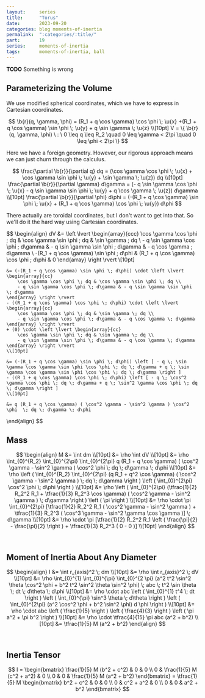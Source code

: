 ```yaml
---
layout:     series
title:      "Torus"
date:       2023-09-20
categories: blog moments-of-inertia
permalink:  ":categories/:title/"
part:       19
series:     moments-of-inertia
tags:       moments-of-inertia, ball
---
```


**TODO** Something is wrong

## Parameterizing the Volume

We use modified spherical coordinates, which we have to express in Cartesian coordinates.

$$
\b{r}(q, \gamma, \phi) = (R_1 + q \cos \gamma) \cos \phi \; \u{x} +(R_1 + q \cos \gamma) \sin \phi \; \u{y} + q \sin \gamma \; \u{z} \\[10pt]
V = \{ \b{r}(q, \gamma, \phi) \ : \ 0 \leq q \leq R_2 \quad 0 \leq \gamma < 2\pi \quad 0 \leq \phi < 2\pi \}
$$

Here we have a foreign geometry. However, our rigorous approach means we can just churn through the calculus.

$$
\frac{\partial \b{r}}{\partial q} dq = (\cos \gamma \cos \phi \; \u{x} + \cos \gamma \sin \phi \; \u{y} + \sin \gamma \; \u{z}) dq
\\[10pt]
\frac{\partial \b{r}}{\partial \gamma} d\gamma = (- q \sin \gamma \cos \phi \; \u{x} - q \sin \gamma \sin \phi \; \u{y} + q \cos \gamma \; \u{z}) d\gamma
\\[10pt]
\frac{\partial \b{r}}{\partial \phi} d\phi = (-(R_1 + q \cos \gamma) \sin \phi \; \u{x} + (R_1 + q \cos \gamma) \cos \phi \; \u{y}) d\phi
$$

<!-- = (R_1 + q \cos \gamma) \; d\phi \; \u{\phi} -->

There actually are toroidal coordinates, but I don't want to get into that. So we'll do it the hard way using Cartesian coordinates.

$$
\begin{align}
    dV &= \left \lvert \begin{array}{ccc}
        \cos \gamma \cos \phi \; dq & \cos \gamma \sin \phi \; dq & \sin \gamma \; dq \\
        - q \sin \gamma \cos \phi \; d\gamma & - q \sin \gamma \sin \phi \; d\gamma & - q \cos \gamma \; d\gamma \\
        -(R_1 + q \cos \gamma) \sin \phi \; d\phi & (R_1 + q \cos \gamma) \cos \phi \; d\phi & 0
    \end{array} \right \rvert 
    \\[10pt]

    &= (-(R_1 + q \cos \gamma) \sin \phi \; d\phi) \cdot \left \lvert \begin{array}{cc}
        \cos \gamma \cos \phi \; dq & \cos \gamma \sin \phi \; dq \\
        - q \sin \gamma \cos \phi \; d\gamma & - q \sin \gamma \sin \phi \; d\gamma
    \end{array} \right \rvert
    - ((R_1 + q \cos \gamma) \cos \phi \; d\phi) \cdot \left \lvert \begin{array}{cc}
        \cos \gamma \cos \phi \; dq & \sin \gamma \; dq \\
        - q \sin \gamma \cos \phi \; d\gamma & - q \cos \gamma \; d\gamma
    \end{array} \right \rvert
    + (0) \cdot \left \lvert \begin{array}{cc}
        \cos \gamma \sin \phi \; dq & \sin \gamma \; dq \\
        - q \sin \gamma \sin \phi \; d\gamma & - q \cos \gamma \; d\gamma
    \end{array} \right \rvert
    \\[10pt]

    &= (-(R_1 + q \cos \gamma) \sin \phi \; d\phi) \left [ - q \; \sin \gamma \cos \gamma \sin \phi \cos \phi \; dq \; d\gamma + q \; \sin \gamma \cos \gamma \sin \phi \cos \phi \; dq \; d\gamma \right ]
    - ((R_1 + q \cos \gamma) \cos \phi \; d\phi) \left [ - q \; \cos^2 \gamma \cos \phi \; dq \; d\gamma + q \; \sin^2 \gamma \cos \phi \; dq \; d\gamma \right ]
    \\[10pt]

    &= q (R_1 + q \cos \gamma) ( \cos^2 \gamma - \sin^2 \gamma ) \cos^2 \phi  \; dq \; d\gamma \; d\phi 
\end{align}
$$

## Mass

$$
\begin{align}
    M &= \int dm \\[10pt]
    &= \rho \int dV \\[10pt]
    &= \rho \int_{0}^{R_2} \int_{0}^{2\pi} \int_{0}^{2\pi} q (R_1 + q \cos \gamma) ( \cos^2 \gamma - \sin^2 \gamma ) \cos^2 \phi \; dq \; d\gamma \; d\phi  \\[10pt]
    &= \rho \left ( \int_{0}^{R_2} \int_{0}^{2\pi} (q R_1 + q^2 \cos \gamma) ( \cos^2 \gamma - \sin^2 \gamma ) \; dq \; d\gamma \right ) \left ( \int_{0}^{2\pi} \cos^2 \phi \; d\phi \right ) \\[10pt]
    &= \rho \left ( \int_{0}^{2\pi} (\tfrac{1}{2} R_2^2 R_1 + \tfrac{1}{3} R_2^3 \cos \gamma) ( \cos^2 \gamma - \sin^2 \gamma ) \; d\gamma \right ) \left ( \pi \right ) \\[10pt]
    &= \rho \cdot \pi \int_{0}^{2\pi} [\tfrac{1}{2} R_2^2 R_1 ( \cos^2 \gamma - \sin^2 \gamma ) + \tfrac{1}{3} R_2^3 ( \cos^3 \gamma - \sin^2 \gamma \cos \gamma )] \; d\gamma \\[10pt]
    &= \rho \cdot \pi [\tfrac{1}{2} R_2^2 R_1 \left ( \frac{\pi}{2} - \frac{\pi}{2} \right ) + \tfrac{1}{3} R_2^3 ( 0 - 0 )] \\[10pt]
\end{align}
$$

<br>

## Moment of Inertia About Any Diameter

$$
\begin{align}
    I &= \int r_{axis}^2 \; dm \\[10pt]
    &= \rho \int r_{axis}^2 \; dV \\[10pt]
    &= \rho \int_{0}^{1} \int_{0}^{\pi} \int_{0}^{2 \pi} (a^2 t^2 \sin^2 \theta \cos^2 \phi + b^2 t^2 \sin^2 \theta \sin^2 \phi) \; abc \; t^2 \sin \theta \; dt \; d\theta \; d\phi \\[10pt]
    &= \rho \cdot abc \left ( \int_{0}^{1} t^4 \; dt \right ) \left ( \int_{0}^{\pi} \sin^3 \theta \; d\theta \right ) \left ( \int_{0}^{2\pi} (a^2 \cos^2 \phi + b^2 \sin^2 \phi) d \phi \right ) \\[10pt]
    &= \rho \cdot abc \left ( \frac{1}{5} \right ) \left ( \frac{4}{3} \right ) \left ( \pi a^2 + \pi b^2 \right ) \\[10pt]
    &= \rho \cdot \tfrac{4}{15} \pi abc (a^2 + b^2) \\[10pt]
    &= \tfrac{1}{5} M (a^2 + b^2)
\end{align}
$$

<br>

## Inertia Tensor

$$
I = \begin{bmatrix}
    \frac{1}{5} M (b^2 + c^2) & 0 & 0 \\
    0  & \frac{1}{5} M (c^2 + a^2) & 0 \\
    0  & 0 & \frac{1}{5} M (a^2 + b^2)
\end{bmatrix}
= \tfrac{1}{5} M \begin{bmatrix}
    b^2 + c^2 & 0 & 0 \\
    0  & c^2 + a^2 & 0 \\
    0  & 0 & a^2 + b^2
\end{bmatrix}
$$